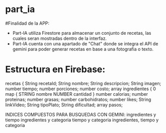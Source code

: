 # part_ia

#Finalidad de la APP:
- Part-IA utiliza Firestore para almacenar un conjunto de recetas, las cuales seran mostradas dentro de la interfaz.
- Part-IA cuenta con una apartado de "Chat" donde se integra el API de gemini para poder generar recetas en base a una fotografia o texto.

# Estructura en Firebase:
recetas {
 String recetaId;
 String nombre;
 String descripcion;
 String imagen;
 number tiempo;
 number porciones;
 number costo;
 array ingredientes {
            0 map {
                STRING nombre 
                NUMBER cantidad
}
 number calorias;
 number proteinas;
 number grasas;
 number carbohidratos;
 number likes;
 String linkVideo;
 String tipoPlato;
 String dificultad;
 array pasos;

INDICES COMPUESTOS PARA BUSQUEDAS CON GEMINI:
ingredientes y tiempo
ingredientes y categoria
tiempo y categoria
ingredientes, tiempo y categoria
